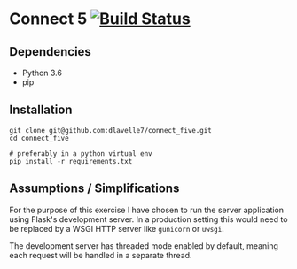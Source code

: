 # Connect 5 [![Build Status](https://travis-ci.com/dlavelle7/connect_five.svg?branch=master)](https://travis-ci.com/dlavelle7/connect_five)

## Dependencies
* Python 3.6
* pip

## Installation
```
git clone git@github.com:dlavelle7/connect_five.git
cd connect_five

# preferably in a python virtual env
pip install -r requirements.txt
```

## Assumptions / Simplifications

For the purpose of this exercise I have chosen to run the server application
using Flask's development server. In a production setting this would need to be
replaced by a WSGI HTTP server like `gunicorn` or `uwsgi`.

The development server has threaded mode enabled by default, meaning each
request will be handled in a separate thread.
